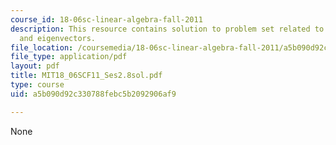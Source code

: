 ```yaml
---
course_id: 18-06sc-linear-algebra-fall-2011
description: This resource contains solution to problem set related to eigenvalues
  and eigenvectors.
file_location: /coursemedia/18-06sc-linear-algebra-fall-2011/a5b090d92c330788febc5b2092906af9_MIT18_06SCF11_Ses2.8sol.pdf
file_type: application/pdf
layout: pdf
title: MIT18_06SCF11_Ses2.8sol.pdf
type: course
uid: a5b090d92c330788febc5b2092906af9

---
```

None